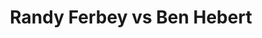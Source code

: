 ---
title: Randy Ferbey vs Ben Hebert
player1:
  name: Ferbey, Randy
  percent: 89
  wins: 1
  losses: 0
player2:
  name: Hebert, Ben
  percent: 90
  wins: 0
  losses: 1
games:
- player1:
    team: AB
    position: Third
    percent: 89
    win: 1
    loss: 0
  player2:
    team: SK
    position: Lead
    percent: 90
    win: 0
    loss: 1
  event: Brier
  year: 2005
  draw: Round Robin(6)
  score: AB 9 - SK 8
- player1:
    team: FERB
    position: Third
    percent: 83
    win: 0
    loss: 1
  player2:
    team: MART
    position: Lead
    percent: 94
    win: 1
    loss: 0
  event: Trials (Men)
  year: 2009
  draw: Round Robin(5)
  score: MART 9 - FERB 5
---